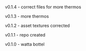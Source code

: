 v0.1.4
    - correct files for more thermos

v0.1.3
    - more thermos

v0.1.2
    - asset textures corrected

v0.1.1
    - repo created

v0.1.0
    - watta bottel